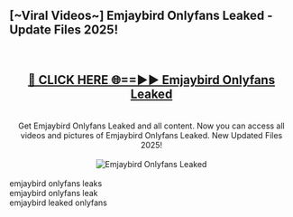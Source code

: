 <h2>[~Viral Videos~] Emjaybird Onlyfans Leaked - Update Files 2025!</h2>
<br>
<div align="center">
<h2><a href="https://betterlinks.top/A2PfLJ" rel="nofollow">🔴 CLICK HERE 🌐==►► Emjaybird Onlyfans Leaked</a></h2>
<br>
Get Emjaybird Onlyfans Leaked and all content. Now you can access all videos and pictures of Emjaybird Onlyfans Leaked. New Updated Files 2025!
<br>
<br>
<a href="https://betterlinks.top/A2PfLJ" rel="nofollow" data-target="animated-image.originalLink"><img src="https://i.ibb.co.com/WyWwxjT/player-gif2.gif" alt="Emjaybird Onlyfans Leaked" style="max-width: 100%; display: inline-block;" data-target="animated-image.originalImage"></a>
</div>
<br>
emjaybird onlyfans leaks<br>
emjaybird onlyfans leak<br>
emjaybird leaked onlyfans